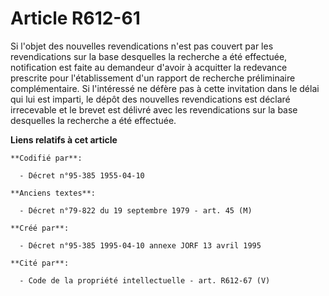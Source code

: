 # Article R612-61

Si l'objet des nouvelles revendications n'est pas couvert par les revendications sur la base desquelles la recherche a été
effectuée, notification est faite au demandeur d'avoir à acquitter la redevance prescrite pour l'établissement d'un rapport
de recherche préliminaire complémentaire. Si l'intéressé ne défère pas à cette invitation dans le délai qui lui est imparti,
le dépôt des nouvelles revendications est déclaré irrecevable et le brevet est délivré avec les revendications sur la base
desquelles la recherche a été effectuée.

**Liens relatifs à cet article**

	**Codifié par**:

	  - Décret n°95-385 1955-04-10

	**Anciens textes**:

	  - Décret n°79-822 du 19 septembre 1979 - art. 45 (M)

	**Créé par**:

	  - Décret n°95-385 1995-04-10 annexe JORF 13 avril 1995

	**Cité par**:

	  - Code de la propriété intellectuelle - art. R612-67 (V)
